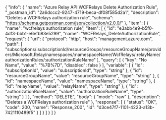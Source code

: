 {
  "info": {
    "name": "Azure Relay API WCFRelays Delete Authorization Rule",
    "_postman_id": "2a6dccc2-9247-4719-beca-df08f585d2a1",
    "description": "Deletes a WCFRelays authorization rule",
    "schema": "https://schema.getpostman.com/json/collection/v2.0.0/"
  },
  "item": [
    {
      "name": "wcfrelays authorization rule",
      "item": [
        {
          "id": "e3abb4e9-b5f0-4df3-bbb1-e6efb83e5299",
          "name": "WCFRelays_DeleteAuthorizationRule",
          "request": {
            "url": {
              "protocol": "http",
              "host": "management.azure.com",
              "path": [
                "subscriptions/:subscriptionId/resourceGroups/:resourceGroupName/providers/Microsoft.Relay/namespaces/:namespaceName/WcfRelays/:relayName/authorizationRules/:authorizationRuleName"
              ],
              "query": [
                {
                  "key": "No Name",
                  "value": "%7B%7D",
                  "disabled": false
                }
              ],
              "variable": [
                {
                  "id": "subscriptionId",
                  "value": "subscriptionId",
                  "type": "string"
                },
                {
                  "id": "resourceGroupName",
                  "value": "resourceGroupName",
                  "type": "string"
                },
                {
                  "id": "namespaceName",
                  "value": "namespaceName",
                  "type": "string"
                },
                {
                  "id": "relayName",
                  "value": "relayName",
                  "type": "string"
                },
                {
                  "id": "authorizationRuleName",
                  "value": "authorizationRuleName",
                  "type": "string"
                }
              ]
            },
            "method": "DELETE",
            "body": {
              "mode": "raw"
            },
            "description": "Deletes a WCFRelays authorization rule"
          },
          "response": [
            {
              "status": "OK",
              "code": 200,
              "name": "Response_200",
              "id": "d3ce47f7-1101-4223-a13b-7421110489f5"
            }
          ]
        }
      ]
    }
  ]
}